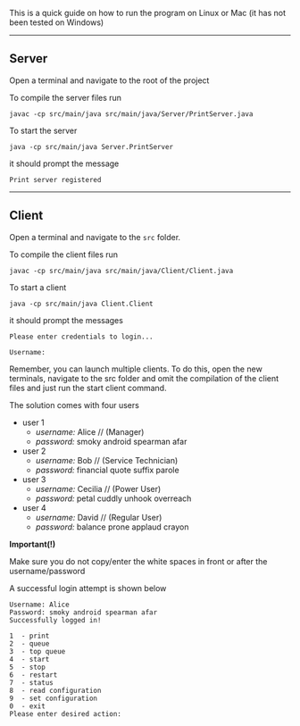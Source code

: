 This is a quick guide on how to run the program 
on Linux or Mac (it has not been tested on Windows)
***

## Server

Open a terminal and navigate to the root of the project

To compile the server files run
``` 
javac -cp src/main/java src/main/java/Server/PrintServer.java 
```
To start the server
```
java -cp src/main/java Server.PrintServer
```
it should prompt the message
```
Print server registered
```
***
## Client

Open a terminal and navigate to the ```src``` folder.

To compile the client files run
``` 
javac -cp src/main/java src/main/java/Client/Client.java 
``` 
To start a client
```
java -cp src/main/java Client.Client
```
it should prompt the messages 

```
Please enter credentials to login...

Username:
```
Remember, you can launch multiple clients. To do this, open 
the new terminals, navigate to the src folder and omit the compilation
of the client files and just run the start client command.

The solution comes with four users
* user 1
    - *username:* Alice // (Manager)
    - *password:* smoky android spearman afar
* user 2
    - *username:* Bob // (Service Technician)
    - *password:* financial quote suffix parole
* user 3
    - *username:* Cecilia // (Power User)
    - *password:* petal cuddly unhook overreach
* user 4
    - *username:* David // (Regular User)
    - *password:* balance prone applaud crayon

**Important(!)**

Make sure you do not copy/enter the white spaces in front or after the username/password

A successful login attempt is shown below

```
Username: Alice
Password: smoky android spearman afar
Successfully logged in!

1  - print
2  - queue
3  - top queue
4  - start
5  - stop
6  - restart
7  - status
8  - read configuration
9  - set configuration
0  - exit
Please enter desired action: 
```
